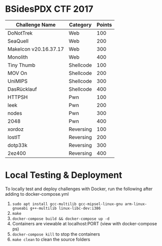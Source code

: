 # BSidesPDX CTF 2017

| Challenge Name | Category | Points |
|----------------|----------|--------|
| DoNotTrek | Web | 100 |
| SeaQuell | Web | 200 |
| MakeIcon v20.16.37.17 | Web | 300 |
| Monolith | Web | 400 |
| Tiny Thumb | Shellcode | 100 |
| MOV On | Shellcode | 200 |
| UniMIPS | Shellcode | 300 |
| DasRücklauf | Shellcode | 400 |
| HTTPSH | Pwn | 100 |
| leek | Pwn | 200 |
| nodes | Pwn | 300 |
| 2048 | Pwn | 400 |
| xordoz | Reversing | 100 |
| lostIT | Reversing | 200 |
| dotp33k | Reversing | 300 |
| 2ez400 | Reversing | 400 |

# Local Testing & Deployment

To locally test and deploy challenges with Docker, run the following after adding to docker-compose.yml

1. `sudo apt install gcc-multilib gcc-mipsel-linux-gnu arm-linux-gnueabi g++-multilib linux-libc-dev:i386`
1. `make`
1. `docker-compose build && docker-compose up -d`
1. Containers are viewable at localhost:PORT (view with docker-compose ps)
1. `docker-compose kill` to stop the containers
1. `make clean` to clean the source folders
